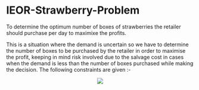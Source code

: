 # IEOR-Strawberry-Problem
To determine the optimum number of boxes of strawberries the retailer should purchase per day to maximixe the profits.

This is a situation where the demand is uncertain so we have to determine the number of boxes to be purchased by the retailer in order to maximise the profit, keeping in mind risk involved due to the salvage cost in cases when the demand is less than the number of boxes purchased while making the decision. The following constraints are given :- 
<p align="center">
  <img src="https://user-images.githubusercontent.com/55101825/144669253-cc8ad13b-9bd9-40b1-b75d-7e4e51653417.png">
</p>
